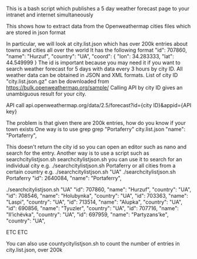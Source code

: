 This is a bash script which publishes a 5 day weather forecast page to your intranet and internet simultaneously



This shows how to extract data from the Openweathermap cities files which are stored in json format

In particular, we will look at city.list.json which has over 200k entries about towns and cities all over the world
It has the following format
    "id": 707860,
    "name": "Hurzuf",
    "country": "UA",
    "coord": {
      "lon": 34.283333,
      "lat": 44.549999
    }
The id is important because you may need it if you want to search weather forecast for 5 days with data every 3 hours by city ID. 
All weather data can be obtained in JSON and XML formats.
List of city ID "city.list.json.gz" can be downloaded from https://bulk.openweathermap.org/sample/
Calling API by city ID gives an unambiguous result for your city.

API call
api.openweathermap.org/data/2.5/forecast?id={city ID}&appid={API key}

The problem is that given there are 200k entries, how do you know if your town exists
One way is to use grep
 grep "Portaferry"  city.list.json
    "name": "Portaferry",

This doesn't return the city id so you can open an editor such as nano and search for the entry. Another way is to 
use a script such as searchcitylistjson.sh searchcitylistjson.sh
you can use it to search for an individual city e.g. ./searchcitylistjson.sh Portaferry
or all cities from a certain country e.g. ./searchcitylistjson.sh "UA"
./searchcitylistjson.sh Portaferry
"id": 2640084, "name": "Portaferry",

./searchcitylistjson.sh "UA"
"id": 707860, "name": "Hurzuf", "country": "UA",
"id": 708546, "name": "Holubynka", "country": "UA",
"id": 703363, "name": "Laspi", "country": "UA",
"id": 713514, "name": "Alupka", "country": "UA",
"id": 690856, "name": "Tyuzler", "country": "UA",
"id": 707716, "name": "Il’ichëvka", "country": "UA",
"id": 697959, "name": "Partyzans’ke", "country": "UA",

ETC ETC

You can also use countycitylistjson.sh to count the number of entries in city.list.json, over 200k
